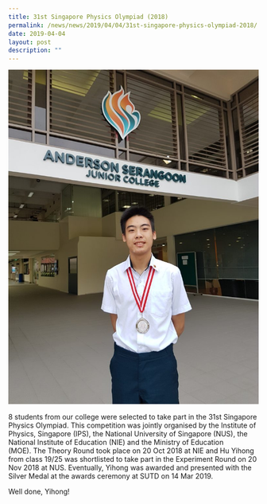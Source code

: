 ```yaml
---
title: 31st Singapore Physics Olympiad (2018)
permalink: /news/news/2019/04/04/31st-singapore-physics-olympiad-2018/
date: 2019-04-04
layout: post
description: ""
---
```


![](/images/Zhao-ShanElsen-Chia-e1554362913906-768x1024.jpg)

8 students from our college were selected to take part in the 31st Singapore Physics Olympiad. This competition was jointly organised by the Institute of Physics, Singapore (IPS), the National University of Singapore (NUS), the National Institute of Education (NIE) and the Ministry of Education (MOE). The Theory Round took place on 20 Oct 2018 at NIE and Hu Yihong from class 19/25 was shortlisted to take part in the Experiment Round on 20 Nov 2018 at NUS. Eventually, Yihong was awarded and presented with the Silver Medal at the awards ceremony at SUTD on 14 Mar 2019.

Well done, Yihong!